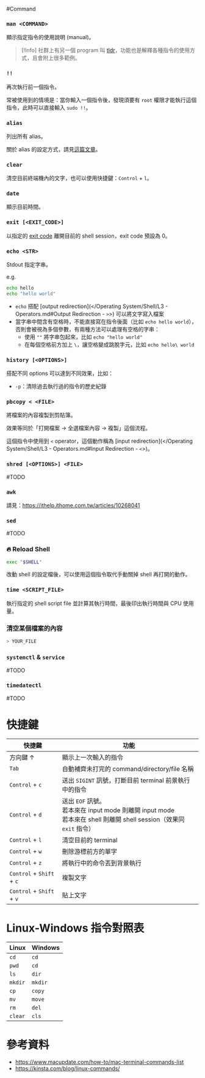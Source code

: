 #Command 

### `man <COMMAND>`

顯示指定指令的使用說明 (manual)。

>[!Info]
>社群上有另一個 program 叫 [tldr](https://formulae.brew.sh/formula/tldr)，功能也是解釋各種指令的使用方式，且會附上很多範例。

### `!!`

再次執行前一個指令。

常被使用到的情境是：當你輸入一個指令後，發現須要有 `root` 權限才能執行這個指令，此時可以直接輸入 `sudo !!`。

### `alias`

列出所有 alias。

關於 alias 的設定方式，請見[這篇文章](</Operating System/Shell/L1 - Introduction.md#Alias of Commands>)。

### `clear`

清空目前終端機內的文字，也可以使用快捷鍵：`Control` + `l`。

### `date`

顯示目前時間。

### `exit [<EXIT_CODE>]`

以指定的 [exit code](</Operating System/Shell/L1 - Introduction.md#Exit Codes>) 離開目前的 shell session，exit code 預設為 0。

### `echo <STR>`

Stdout 指定字串。

e.g.

```bash
echo hello
echo "hello world"
```

- `echo` 搭配 [output redirection](</Operating System/Shell/L3 - Operators.md#Output Redirection - `>`>) 可以將文字寫入檔案
- 當字串中間含有空格時，不能直接寫在指令後面（比如 `echo hello world`），否則會被視為多個參數，有兩種方法可以處理有空格的字串：
    - 使用 `""` 將字串包起來，比如 `echo "hello world"`
    - 在每個空格前方加上 `\`，讓空格變成跳脫字元，比如 `echo hello\ world`

### `history [<OPTIONS>]`

搭配不同 options 可以達到不同效果，比如：

- `-p`：清除過去執行過的指令的歷史紀錄

### `pbcopy < <FILE>`

將檔案的內容複製到剪貼簿。

效果等同於「打開檔案 → 全選檔案內容 → 複製」這個流程。

這個指令中使用到 `<` operator，這個動作稱為 [input redirection](</Operating System/Shell/L3 - Operators.md#Input Redirection - `<`>)。

### `shred [<OPTIONS>] <FILE>`

#TODO 

### `awk`

請見：<https://ithelp.ithome.com.tw/articles/10268041>

### `sed`

#TODO 

### 🔥 Reload Shell

```bash
exec "$SHELL"
```

改動 shell 的設定檔後，可以使用這個指令取代手動關掉 shell 再打開的動作。

### `time <SCRIPT_FILE>`

執行指定的 shell script file 並計算其執行時間，最後印出執行時間與 CPU 使用量。

### 清空某個檔案的內容

```bash
> YOUR_FILE
```

### `systemctl` & `service`

#TODO 

### `timedatectl`

#TODO 

# 快捷鍵

|快捷鍵|功能|
|---|---|
|方向鍵 ↑|顯示上一次輸入的指令|
|`Tab`|自動補齊未打完的 command/directory/file 名稱|
|`Control` + `c`|送出 `SIGINT` 訊號，打斷目前 terminal 前景執行中的指令|
|`Control` + `d`|送出 `EOF` 訊號。<br/>若本來在 input mode 則離開 input mode<br/>若本來在 shell 則離開 shell session（效果同 `exit` 指令）|
|`Control` + `l`|清空目前的 terminal|
|`Control` + `w`|刪除游標前方的單字|
|`Control` + `z`|將執行中的命令丟到背景執行|
|`Control` + `Shift` + `c`|複製文字|
|`Control` + `Shift` + `v`|貼上文字|

# Linux-Windows 指令對照表

|Linux|Windows|
|---|---|
|`cd`|`cd`|
|`pwd`|`cd`|
|`ls`|`dir`|
|`mkdir`|`mkdir`|
|`cp`|`copy`|
|`mv`|`move`|
|`rm`|`del`|
|`clear`|`cls`|

# 參考資料

- <https://www.macupdate.com/how-to/mac-terminal-commands-list>
- <https://kinsta.com/blog/linux-commands/>
